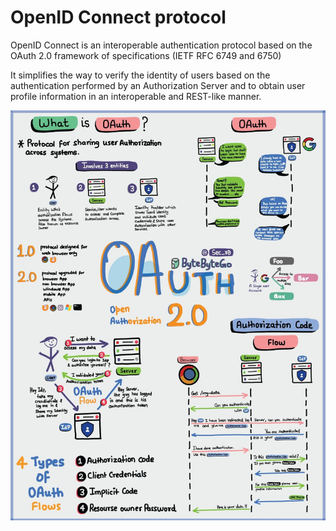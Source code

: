 # OpenID Connect protocol

OpenID Connect is an interoperable authentication protocol based on the OAuth 2.0 framework of specifications (IETF RFC 6749 and 6750)

It simplifies the way to verify the identity of users based on the authentication performed by an Authorization Server and to obtain user profile information in an interoperable and REST-like manner.

![image](../figures/OAuth2.0.jpg)